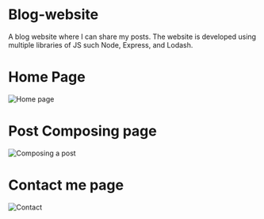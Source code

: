 # Blog-website
A blog website where I can share my posts. The website is developed using multiple libraries of JS such Node, Express, and Lodash.

# Home Page
![Home page](https://user-images.githubusercontent.com/57006159/130358155-0ab49a03-912e-46ef-80ef-363465a9a864.png)

# Post Composing page
![Composing a post](https://user-images.githubusercontent.com/57006159/130358257-f6d24c1e-19fc-4a67-b102-2bbecee59eb6.png)

# Contact me page
![Contact](https://user-images.githubusercontent.com/57006159/130358276-b57ea656-2075-4d04-91f4-c24d211fd037.png)
